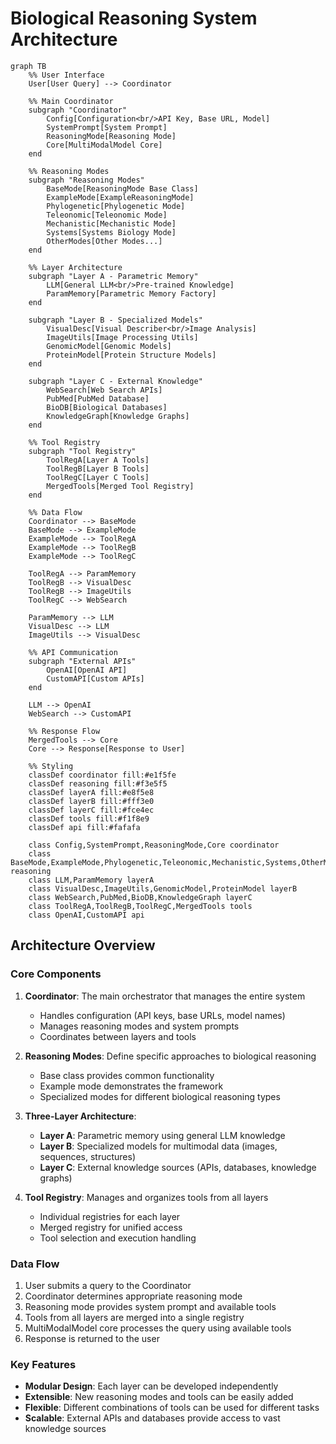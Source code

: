 # Biological Reasoning System Architecture

```mermaid
graph TB
    %% User Interface
    User[User Query] --> Coordinator
    
    %% Main Coordinator
    subgraph "Coordinator"
        Config[Configuration<br/>API Key, Base URL, Model]
        SystemPrompt[System Prompt]
        ReasoningMode[Reasoning Mode]
        Core[MultiModalModel Core]
    end
    
    %% Reasoning Modes
    subgraph "Reasoning Modes"
        BaseMode[ReasoningMode Base Class]
        ExampleMode[ExampleReasoningMode]
        Phylogenetic[Phylogenetic Mode]
        Teleonomic[Teleonomic Mode]
        Mechanistic[Mechanistic Mode]
        Systems[Systems Biology Mode]
        OtherModes[Other Modes...]
    end
    
    %% Layer Architecture
    subgraph "Layer A - Parametric Memory"
        LLM[General LLM<br/>Pre-trained Knowledge]
        ParamMemory[Parametric Memory Factory]
    end
    
    subgraph "Layer B - Specialized Models"
        VisualDesc[Visual Describer<br/>Image Analysis]
        ImageUtils[Image Processing Utils]
        GenomicModel[Genomic Models]
        ProteinModel[Protein Structure Models]
    end
    
    subgraph "Layer C - External Knowledge"
        WebSearch[Web Search APIs]
        PubMed[PubMed Database]
        BioDB[Biological Databases]
        KnowledgeGraph[Knowledge Graphs]
    end
    
    %% Tool Registry
    subgraph "Tool Registry"
        ToolRegA[Layer A Tools]
        ToolRegB[Layer B Tools]
        ToolRegC[Layer C Tools]
        MergedTools[Merged Tool Registry]
    end
    
    %% Data Flow
    Coordinator --> BaseMode
    BaseMode --> ExampleMode
    ExampleMode --> ToolRegA
    ExampleMode --> ToolRegB
    ExampleMode --> ToolRegC
    
    ToolRegA --> ParamMemory
    ToolRegB --> VisualDesc
    ToolRegB --> ImageUtils
    ToolRegC --> WebSearch
    
    ParamMemory --> LLM
    VisualDesc --> LLM
    ImageUtils --> VisualDesc
    
    %% API Communication
    subgraph "External APIs"
        OpenAI[OpenAI API]
        CustomAPI[Custom APIs]
    end
    
    LLM --> OpenAI
    WebSearch --> CustomAPI
    
    %% Response Flow
    MergedTools --> Core
    Core --> Response[Response to User]
    
    %% Styling
    classDef coordinator fill:#e1f5fe
    classDef reasoning fill:#f3e5f5
    classDef layerA fill:#e8f5e8
    classDef layerB fill:#fff3e0
    classDef layerC fill:#fce4ec
    classDef tools fill:#f1f8e9
    classDef api fill:#fafafa
    
    class Config,SystemPrompt,ReasoningMode,Core coordinator
    class BaseMode,ExampleMode,Phylogenetic,Teleonomic,Mechanistic,Systems,OtherModes reasoning
    class LLM,ParamMemory layerA
    class VisualDesc,ImageUtils,GenomicModel,ProteinModel layerB
    class WebSearch,PubMed,BioDB,KnowledgeGraph layerC
    class ToolRegA,ToolRegB,ToolRegC,MergedTools tools
    class OpenAI,CustomAPI api
```

## Architecture Overview

### Core Components

1. **Coordinator**: The main orchestrator that manages the entire system
   - Handles configuration (API keys, base URLs, model names)
   - Manages reasoning modes and system prompts
   - Coordinates between layers and tools

2. **Reasoning Modes**: Define specific approaches to biological reasoning
   - Base class provides common functionality
   - Example mode demonstrates the framework
   - Specialized modes for different biological reasoning types

3. **Three-Layer Architecture**:
   - **Layer A**: Parametric memory using general LLM knowledge
   - **Layer B**: Specialized models for multimodal data (images, sequences, structures)
   - **Layer C**: External knowledge sources (APIs, databases, knowledge graphs)

4. **Tool Registry**: Manages and organizes tools from all layers
   - Individual registries for each layer
   - Merged registry for unified access
   - Tool selection and execution handling

### Data Flow

1. User submits a query to the Coordinator
2. Coordinator determines appropriate reasoning mode
3. Reasoning mode provides system prompt and available tools
4. Tools from all layers are merged into a single registry
5. MultiModalModel core processes the query using available tools
6. Response is returned to the user

### Key Features

- **Modular Design**: Each layer can be developed independently
- **Extensible**: New reasoning modes and tools can be easily added
- **Flexible**: Different combinations of tools can be used for different tasks
- **Scalable**: External APIs and databases provide access to vast knowledge sources 